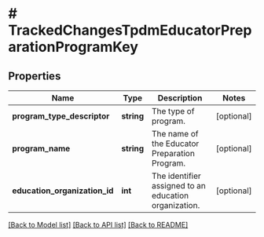 # # TrackedChangesTpdmEducatorPreparationProgramKey

## Properties

Name | Type | Description | Notes
------------ | ------------- | ------------- | -------------
**program_type_descriptor** | **string** | The type of program. | [optional]
**program_name** | **string** | The name of the Educator Preparation Program. | [optional]
**education_organization_id** | **int** | The identifier assigned to an education organization. | [optional]

[[Back to Model list]](../../README.md#models) [[Back to API list]](../../README.md#endpoints) [[Back to README]](../../README.md)
